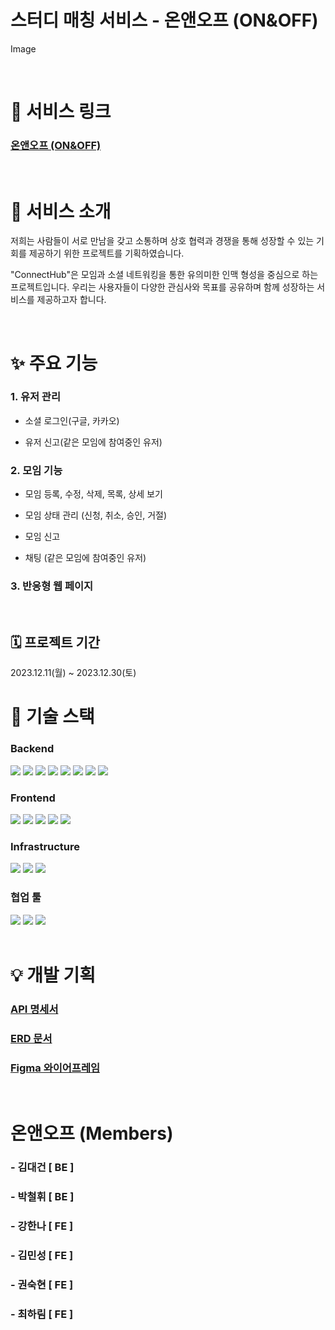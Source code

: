 # 스터디 매칭 서비스 - 온앤오프 (ON&OFF)

Image

<br />

# 👀 서비스 링크

### [온앤오프 (ON&OFF)](http://kdt-sw-7-team05.elicecoding.com/)

<br />

# 🎉 서비스 소개

저희는 사람들이 서로 만남을 갖고 소통하며 상호 협력과 경쟁을 통해 성장할 수 있는 기회를 제공하기 위한 프로젝트를 기획하였습니다.

"ConnectHub"은 모임과 소셜 네트워킹을 통한 유의미한 인맥 형성을 중심으로 하는 프로젝트입니다. 우리는 사용자들이 다양한 관심사와 목표를 공유하며 함께 성장하는 서비스를 제공하고자 합니다.

<br />

# ✨ 주요 기능

### 1. 유저 관리

- 소셜 로그인(구글, 카카오)

- 유저 신고(같은 모임에 참여중인 유저)

### 2. 모임 기능

- 모임 등록, 수정, 삭제, 목록, 상세 보기

- 모임 상태 관리 (신청, 취소, 승인, 거절)

- 모임 신고

- 채팅 (같은 모임에 참여중인 유저)

### 3. 반응형 웹 페이지

<br />

## 🗓️ 프로젝트 기간

2023.12.11(월) ~ 2023.12.30(토)

# 🥁 기술 스택

### Backend

<img src="https://img.shields.io/badge/Node.js-339933?style=flat-square&logo=nodedotjs&logoColor=white"/>
<img src="https://img.shields.io/badge/Express-000000?style=flat-square&logo=express&logoColor=white"/>
<img src="https://img.shields.io/badge/MySQL-4479A1?style=flat-square&logo=mysql&logoColor=white"/>
<img src="https://img.shields.io/badge/TypeORM-3178C6?style=flat-square&logo=typeorm&logoColor=white"/>
<img src="https://img.shields.io/badge/MongoDB-47A248?style=flat-square&logo=mongodb&logoColor=white"/>
<img src="https://img.shields.io/badge/Mongoose-880000?style=flat-square&logo=mongoose&logoColor=white"/>
<img src="https://img.shields.io/badge/Socket.io-010101?style=flat-square&logo=socket.io&logoColor=white"/>
<img src="https://img.shields.io/badge/TypeScript-3178C6?style=flat-square&logo=typescript&logoColor=white"/>

### Frontend

<img src="https://img.shields.io/badge/React-61DAFB?style=flat-square&logo=react&logoColor=white"/>
<img src="https://img.shields.io/badge/TypeScript-3178C6?style=flat-square&logo=typescript&logoColor=white"/>
<img src="https://img.shields.io/badge/Tailwind_CSS-38B2AC?style=flat-square&logo=tailwind-css&logoColor=white"/>
<img src="https://img.shields.io/badge/react--hook--form-0081CB?style=flat-square&logo=react&logoColor=white"/>
<img src="https://img.shields.io/badge/Zustand-000?style=flat-square&logo=zustand&logoColor=white"/>

### Infrastructure

<img src="https://img.shields.io/badge/Vite-646CFF?style=flat-square&logo=vite&logoColor=white"/>
<img src="https://img.shields.io/badge/PM2-2B037A?style=flat-square&logo=pm2&logoColor=white"/>
<img src="https://img.shields.io/badge/NGINX-009639?style=flat-square&logo=nginx&logoColor=white"/>

### 협업 툴

<img src="https://img.shields.io/badge/Gitlab-FC6D26?style=flat-square&logo=gitlab&logoColor=white"/>
<img src="https://img.shields.io/badge/Figma-0C8CE9?style=flat-square&logo=figma&logoColor=white"/>
<img src="https://img.shields.io/badge/Notion-FFFFFF?style=flat-square&logo=notion&logoColor=black"/>

<br />
<br />

# 💡 개발 기획

### [API 명세서](https://www.notion.so/API-43378c973b474266b27836ff06e103de?pvs=4)

### [ERD 문서](https://drive.google.com/file/d/1yQ4DK4HeauTK5LDw0sTFAp9SboCntvXV/view?usp=sharing)

### [Figma 와이어프레임](https://www.figma.com/file/bzRNmwnW08OrNCjGxHr0Vo/%EC%98%A8%EC%95%A4%EC%98%A4%ED%94%84?type=design&node-id=0-1&mode=design&t=GfiMBxJWxrvvLwlL-0)

<br />

# 온앤오프 (Members)

### - 김대건 [ BE ]

### - 박철휘 [ BE ]

### - 강한나 [ FE ]

### - 김민성 [ FE ]

### - 권숙현 [ FE ]

### - 최하림 [ FE ]

